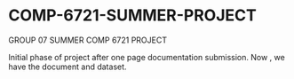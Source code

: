 # COMP-6721-SUMMER-PROJECT
GROUP 07 SUMMER COMP 6721 PROJECT

Initial phase of project after one page documentation submission. Now , we have the document and dataset.
